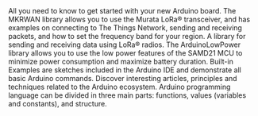 <EssentialsColumn title="First Steps">
  <EssentialElement title="Quickstart Guide" type="getting-started" link="/software/ide-v2/tutorials/ide-v2-board-manager">
    All you need to know to get started with your new Arduino board.
  </EssentialElement>
</EssentialsColumn>

<EssentialsColumn title="Suggested Libraries">
  <EssentialElement title="MKRWAN" type="library" link="https://www.arduino.cc/en/Reference/MKRWAN">
The MKRWAN library allows you to use the Murata LoRa® transceiver, and has examples on connecting to The Things Network, sending and receiving packets, and how to set the frequency band for your region.
  </EssentialElement>
  <EssentialElement title="LoRa" type="library" link="https://github.com/sandeepmistry/arduino-LoRa">
    A library for sending and receiving data using LoRa® radios.
  </EssentialElement>
  <EssentialElement title="ArduinoLowPower" type="library" link="https://www.arduino.cc/en/Reference/ArduinoLowPower">
    The ArduinoLowPower library allows you to use the low power features of the SAMD21 MCU to minimize power consumption and maximize battery duration.
  </EssentialElement>
</EssentialsColumn>

<EssentialsColumn title="Arduino Basics">
  <EssentialElement title="Built-in Examples" type="tutorial" link="/built-in-examples/">
    Built-in Examples are sketches included in the Arduino IDE and demonstrate all basic Arduino commands. 
  </EssentialElement>
  <EssentialElement title="Learn" type="resource" link="/learn/">
    Discover interesting articles, principles and techniques related to the Arduino ecosystem.
  </EssentialElement>
  <EssentialElement title="Language References" type="resource" link="https://www.arduino.cc/reference/en/">
  Arduino programming language can be divided in three main parts: functions, values (variables and constants), and structure.
  </EssentialElement>
</EssentialsColumn>